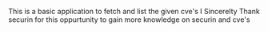 This is a basic application to fetch and list the given cve's
I Sincerelty Thank securin for this oppurtunity to gain more knowledge on securin and cve's
